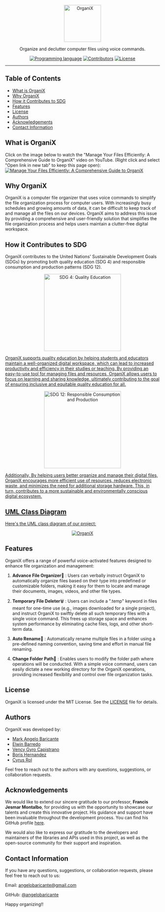 <p align="center">
  <a href="https://github.com/angelobaricante/organix" target="_blank">
    <picture>
      <source media="(prefers-color-scheme: dark)" srcset="https://github.com/angelobaricante/organix/blob/main/assets/logo.jpg">
      <source media="(prefers-color-scheme: light)" srcset="https://github.com/angelobaricante/organix/blob/main/assets/logo.svg">
      <img alt="OrganiX" src="https://github.com/angelobaricante/organix/blob/main/assets/logo.svg" height="120" style="max-width: 100%;">
    </picture>
  </a>
</p>

<p align="center">
  Organize and declutter computer files using voice commands.
</p>

<p align="center">
  <a href="https://github.com/angelobaricante/organix"><img alt="Programming language" src="https://img.shields.io/badge/language-Python-blue?logo=Python&logoColor=blue"></a>
  <a href="https://github.com/angelobaricante/organix"><img alt="Contributors" src="https://img.shields.io/badge/contributors-5-blue"></a>
  <a href="https://github.com/angelobaricante/organix/blob/main/LICENSE"><img src="https://img.shields.io/badge/license-MIT-blue" alt="License"></a>
</p>

------

## Table of Contents
* [What is OrganiX](#what-is-organix)
* [Why OrganiX](#why-organix)
* [How it Contributes to SDG](#how-it-contributes-to-sdg)
* [Features](#features)
* [License](#license)
* [Authors](#authors)
* [Acknowledgements](#acknowledgements)
* [Contact Information](#contact-information)

## What is OrganiX
Click on the image below to watch the "Manage Your Files Efficiently: A Comprehensive Guide to OrganiX" video on YouTube. (Right click and select "Open link in new tab" to keep this page open):
[![Manage Your Files Efficiently: A Comprehensive Guide to OrganiX](https://img.youtube.com/vi/G1o4cbKw-x8/maxresdefault.jpg)](https://www.youtube.com/watch?v=G1o4cbKw-x8)

## Why OrganiX
OrganiX is a computer file organizer that uses voice commands to simplify the file organization process for computer users. With increasingly busy schedules and growing amounts of data, it can be difficult to keep track of and manage all the files on our devices. OrganiX aims to address this issue by providing a comprehensive and user-friendly solution that simplifies the file organization process and helps users maintain a clutter-free digital workspace.

## How it Contributes to SDG

OrganiX contributes to the United Nations' Sustainable Development Goals (SDGs) by promoting both quality education (SDG 4) and responsible consumption and production patterns (SDG 12).

<p align="center">
  <picture align="center">
    <a href="https://sdgs.un.org/goals/goal4" target="_blank">
    <img alt="SDG 4: Quality Education" src="https://github.com/angelobaricante/organix/blob/main/assets/E_SDG_Icons-04.jpg" width="250" height="250">
  </picture>
</p>

OrganiX supports quality education by helping students and educators maintain a well-organized digital workspace, which can lead to increased productivity and efficiency in their studies or teaching. By providing an easy-to-use tool for managing files and resources, OrganiX allows users to focus on learning and sharing knowledge, ultimately contributing to the goal of ensuring inclusive and equitable quality education for all.
<p align="center">
  <picture align="center">
    <a href="https://sdgs.un.org/goals/goal12" target="_blank">
    <img alt="SDG 12: Responsible Consumption and Production" src="https://github.com/angelobaricante/organix/blob/main/assets/E_SDG_Icons-12.jpg" width="250" height="250">
  </picture>
</p>
Additionally, By helping users better organize and manage their digital files, OrganiX encourages more efficient use of resources, reduces electronic waste, and minimizes the need for additional storage hardware. This, in turn, contributes to a more sustainable and environmentally conscious digital ecosystem.

## UML Class Diagram
Here's the UML class diagram of our project:
<p align="center">
    <picture>
      <img alt="OrganiX" src="https://github.com/angelobaricante/organix/blob/main/assets/uml.svg" style="max-width: 100%;">
    </picture>
  </a>
</p>  
  
## Features
OrganiX offers a range of powerful voice-activated features designed to enhance file organization and management:

1. __Advance File Organizer__:open_file_folder: : Users can verbally instruct OrganiX to automatically organize files based on their type into predefined or customizable folders, making it easy for them to locate and manage their documents, images, videos, and other file types.

2. __Temporary File Deleter__:wastebasket: : Users can include a ".temp" keyword in files meant for one-time use (e.g., images downloaded for a single project), and instruct OrganiX to swiftly delete all such temporary files with a single voice command. This frees up storage space and enhances system performance by eliminating cache files, logs, and other short-term data.

3. __Auto Rename__:memo: : Automatically rename multiple files in a folder using a pre-defined naming convention, saving time and effort in manual file renaming.
  
4. __Change Folder Path__:arrows_counterclockwise: : Enables users to modify the folder path where operations will be conducted. With a simple voice command, users can easily dictate a new working directory for the OrganiX operations, providing increased flexibility and control over file organization tasks.
  
## License
OrganiX is licensed under the MIT License. See the [LICENSE](https://github.com/angelobaricante/organix/blob/main/LICENSE) file for details.
  
## Authors

OrganiX was developed by:

- [Mark Angelo Baricante](https://github.com/angelobaricante)
- [Elwin Barredo](https://github.com/elwinthedevisor)
- [Vency Gyro Capistrano](https://github.com/gyrogarithm)
- [Boris Hernandez](https://github.com/borisher)
- [Cyrus Rol](https://github.com/cykeeee)
  
Feel free to reach out to the authors with any questions, suggestions, or collaboration requests.
  
## Acknowledgements

We would like to extend our sincere gratitude to our professor, **Francis Jesmar Montalbo**, for providing us with the opportunity to showcase our talents and create this innovative project. His guidance and support have been invaluable throughout the development process. You can find his GitHub profile [here](https://github.com/francismontalbo).

We would also like to express our gratitude to the developers and maintainers of the libraries and APIs used in this project, as well as the open-source community for their support and inspiration. 
  
## Contact Information
If you have any questions, suggestions, or collaboration requests, please feel free to reach out to us:

Email: angelobaricante@gmail.com
  
GitHub: [@angelobaricante](https://github.com/angelobaricante)
  
  
  
Happy organizing!!  
  
